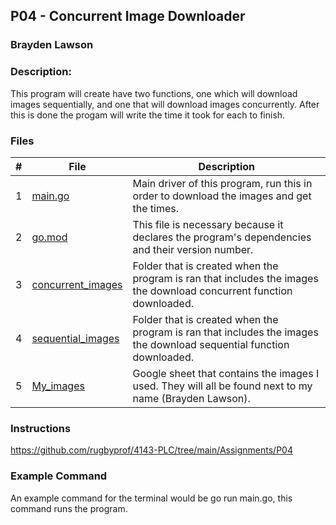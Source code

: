## P04 - Concurrent Image Downloader
### Brayden Lawson
### Description:

This program will create have two functions, one which will download images sequentially, and one that will download images concurrently. 
After this is done the progam will write the time it took for each to finish. 
### Files

|   #   | File     | Description                      |
| :---: | -------- | -------------------------------- |
|   1   | [main.go](https://github.com/bglawson1001/4143-PLC-Lawson/blob/main/Assignments/P04/main.go) | Main driver of this program, run this in order to download the images and get the times. |
|   2   | [go.mod](https://github.com/bglawson1001/4143-PLC-Lawson/blob/main/Assignments/P04/go.mod) | This file is necessary because it declares the program's dependencies and their version number.
|   3   | [concurrent_images](https://github.com/bglawson1001/4143-PLC-Lawson/blob/main/Assignments/P04/go.mod) | Folder that is created when the program is ran that includes the images the download concurrent function downloaded.
|   4   | [sequential_images](https://github.com/bglawson1001/4143-PLC-Lawson/blob/main/Assignments/P04/go.mod) | Folder that is created when the program is ran that includes the images the download sequential function downloaded.
|   5   | [My_images](https://docs.google.com/spreadsheets/d/14QSmG84jRhEgzXb96Ie9tw9zS7cY4PGXX9NGys-kc-o/edit#gid=0) | Google sheet that contains the images I used. They will all be found next to my name (Brayden Lawson).




### Instructions

https://github.com/rugbyprof/4143-PLC/tree/main/Assignments/P04



### Example Command

An example command for the terminal would be go run main.go, this command runs the program.

